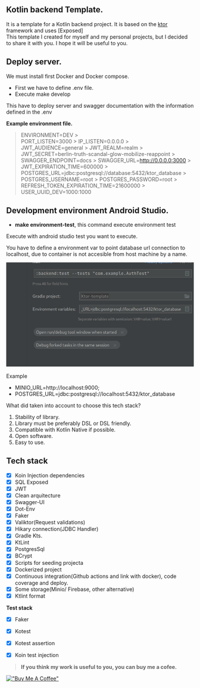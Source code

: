 ## **Kotlin backend Template.**
It is a template for a Kotlin backend project. It is based on the [ktor](https://ktor.io/) framework and uses [Exposed]  
This template I created for myself and my personal projects, but I decided to share it with you. I hope it will be useful to you.


## **Deploy server.**
We must install first Docker and Docker compose.

- First we have to define .env file.
- Execute make develop

This have to deploy server and swagger documentation with the information defined in the .env

**Example environment file.**

> ENVIRONMENT=DEV >         
> PORT_LISTEN=3000 > IP_LISTEN=0.0.0.0 >         
> JWT_AUDIENCE=general > JWT_REALM=realm > JWT_SECRET=berlin-truth-scandal-glow-mobilize-reappoint > SWAGGER_ENDPOINT=docs > SWAGGER_URL=http://0.0.0.0:3000 >         
> JWT_EXPIRATION_TIME=600000 > POSTGRES_URL=jdbc:postgresql://database:5432/ktor_database > POSTGRES_USERNAME=root > POSTGRES_PASSWORD=root >         
> REFRESH_TOKEN_EXPIRATION_TIME=21600000 >     USER_UUID_DEV=1000:1000

## **Development environment Android Studio.**

- **make environment-test**, this command execute environment test

Execute with android studio test you want to execute.

You have to define a environment var to point database url connection to localhost, due to container is not accesible from host machine by a name.

![Example of how to configure a run test](https://github.com/CristianMG/Ktor-template/blob/develop/screenshoots/img.png?raw=true)

Example
* MINIO_URL=http://localhost:9000;
* POSTGRES_URL=jdbc:postgresql://localhost:5432/ktor_database



What did taken into account to choose this tech stack?
1) Stability of library.
2) Library must be preferably DSL or DSL friendly.
3) Compatible with Kotlin Native if possible.
4) Open software.
5) Easy to use.

## Tech stack
- [x] Koin Injection dependencies
- [x] SQL Exposed
- [x] JWT
- [x] Clean arquitecture
- [x] Swagger-UI
- [x] Dot-Env
- [x] Faker
- [x] Valiktor(Request validations)
- [x] Hikary connection(JDBC Handler)
- [x] Gradle Kts.
- [x] KtLint
- [x] PostgresSql
- [x] BCrypt
- [x] Scripts for seeding projecta
- [x] Dockerized project
- [X] Continuous integration(Github actions and link with docker), code coverage and deploy.
- [X] Some storage(Minio/ Firebase, other alternative)
- [X] Ktlint format

**Test stack**
- [x] Faker
- [x] Kotest
- [x] Kotest assertion
- [x] Koin test injection


> **If you think my work is useful to you, you can buy me a cofee.**

[!["Buy Me A Coffee"](https://www.buymeacoffee.com/assets/img/custom_images/orange_img.png)](https://www.buymeacoffee.com/cristianmed)